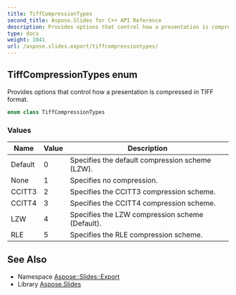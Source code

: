 ```yaml
---
title: TiffCompressionTypes
second_title: Aspose.Slides for C++ API Reference
description: Provides options that control how a presentation is compressed in TIFF format.
type: docs
weight: 1041
url: /aspose.slides.export/tiffcompressiontypes/
---
```

## TiffCompressionTypes enum


Provides options that control how a presentation is compressed in TIFF format.

```cpp
enum class TiffCompressionTypes
```

### Values

| Name | Value | Description |
| --- | --- | --- |
| Default | 0 | Specifies the default compression scheme (LZW). |
| None | 1 | Specifies no compression. |
| CCITT3 | 2 | Specifies the CCITT3 compression scheme. |
| CCITT4 | 3 | Specifies the CCITT4 compression scheme. |
| LZW | 4 | Specifies the LZW compression scheme (Default). |
| RLE | 5 | Specifies the RLE compression scheme. |

## See Also

* Namespace [Aspose::Slides::Export](../)
* Library [Aspose.Slides](../../)